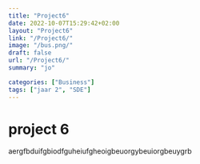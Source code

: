```yaml
---
title: "Project6"
date: 2022-10-07T15:29:42+02:00
layout: "Project6"
link: "/Project6/"
image: "/bus.png/"
draft: false
url: "/Project6/"
summary: "jo"

categories: ["Business"]
tags: ["jaar 2", "SDE"]
---
```


# project 6

aergfbduifgbiodfguheiufgheoigbeuorgybeuiorgbeuygrb